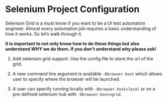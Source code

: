 # Selenium Project Configuration

Selenium Grid is a must know if you want to be a UI test automation engineer.  Almost every automation job requires a basic understanding of how it works.  So let’s walk through it.

**It is important to not only know how to do these things but also understand *WHY* we do them.  If you don't understand why please ask!**


1.  Add selenium grid support.  Use the config file to store the url of the grid.

2. A new command line argument is available `-Dbrowser.host` which allows user to specify where the browser will be launched.

3. A user can specify running locally with `-Dbrowser.host=local` or on a pre-defined selenium hub with `-Dbrowser.host=grid`.
